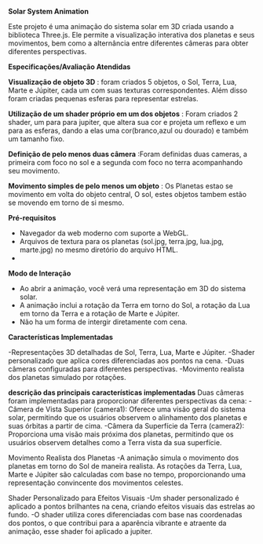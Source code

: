 **Solar System Animation**

Este projeto é uma animação do sistema solar em 3D criada usando a biblioteca Three.js. Ele permite a visualização interativa dos planetas e seus movimentos, bem como a alternância entre diferentes câmeras para obter diferentes perspectivas.

**Especificações/Avaliação Atendidas**

 **Visualização de objeto 3D** : foram criados 5 objetos, o Sol, Terra, Lua, Marte e Júpiter, cada um com suas texturas correspondentes. Além disso foram criadas pequenas esferas para representar estrelas.

 **Utilização de um shader próprio em um dos objetos** : Foram criados 2 shader, um para para jupiter, que altera sua cor e projeta um reflexo e  um para as esferas, dando a elas uma cor(branco,azul ou dourado) e também um tamanho fixo.

 **Definição de pelo menos duas câmera** :Foram definidas duas cameras, a primeira com foco no sol e a segunda com foco no terra acompanhando seu movimento.

 **Movimento simples de pelo menos um objeto** : Os Planetas estao se movimento em volta do objeto central, O sol, estes objetos tambem estão se movendo em torno de si mesmo.

 **Pré-requisitos**
- Navegador da web moderno com suporte a WebGL.
- Arquivos de textura para os planetas (sol.jpg, terra.jpg, lua.jpg, marte.jpg) no mesmo diretório do arquivo HTML.
- 
**Modo de Interação**
- Ao abrir a animação, você verá uma representação em 3D do sistema solar.
- A animação inclui a rotação da Terra em torno do Sol, a rotação da Lua em torno da Terra e a rotação de Marte e Júpiter.
- Não ha um forma de intergir diretamente com cena.

**Características Implementadas**

-Representações 3D detalhadas de Sol, Terra, Lua, Marte e Júpiter.
-Shader personalizado que aplica cores diferenciadas aos pontos na cena.
-Duas câmeras configuradas para diferentes perspectivas.
-Movimento realista dos planetas simulado por rotações.

**descrição das principais características implementadas**
Duas câmeras foram implementadas para proporcionar diferentes perspectivas da cena:
        -Câmera de Vista Superior (camera1): Oferece uma visão geral do sistema solar, permitindo que os usuários observem o alinhamento dos    planetas e suas órbitas a partir de cima.
        -Câmera da Superfície da Terra (camera2): Proporciona uma visão mais próxima dos planetas, permitindo que os usuários observem detalhes como a Terra vista da sua superfície.

Movimento Realista dos Planetas
        -A animação simula o movimento dos planetas em torno do Sol de maneira realista. As rotações da Terra, Lua, Marte e Júpiter são calculadas com base no tempo, proporcionando uma representação convincente dos movimentos celestes.

Shader Personalizado para Efeitos Visuais
        -Um shader personalizado é aplicado a pontos brilhantes na cena, criando efeitos visuais das estrelas ao fundo. 
        -O shader utiliza cores diferenciadas com base nas coordenadas dos pontos, o que contribui para a aparência vibrante e atraente da animação, esse shader foi aplicado a jupiter.

 


